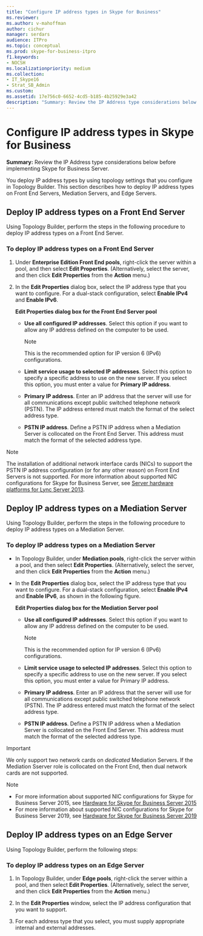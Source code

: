 ```yaml
---
title: "Configure IP address types in Skype for Business"
ms.reviewer: 
ms.author: v-mahoffman
author: cichur
manager: serdars
audience: ITPro
ms.topic: conceptual
ms.prod: skype-for-business-itpro
f1.keywords:
- NOCSH
ms.localizationpriority: medium
ms.collection:
- IT_Skype16
- Strat_SB_Admin
ms.custom:
ms.assetid: 17e756c0-6652-4cd5-b185-4b25929e3a42
description: "Summary: Review the IP Address type considerations below before implementing Skype for Business Server."
---
```


# Configure IP address types in Skype for Business

**Summary:** Review the IP Address type considerations below before implementing Skype for Business Server.

You deploy IP address types by using topology settings that you configure in Topology Builder. This section describes how to deploy IP address types on Front End Servers, Mediation Servers, and Edge Servers.

## Deploy IP address types on a Front End Server

Using Topology Builder, perform the steps in the following procedure to deploy IP address types on a Front End Server.

### To deploy IP address types on a Front End Server

1. Under **Enterprise Edition Front End pools**, right-click the server within a pool, and then select **Edit Properties**. (Alternatively, select the server, and then click **Edit Properties** from the **Action** menu.)

2. In the **Edit Properties** dialog box, select the IP address type that you want to configure. For a dual-stack configuration, select **Enable IPv4** and **Enable IPv6**.

   **Edit Properties dialog box for the Front End Server pool**

   - **Use all configured IP addresses**. Select this option if you want to allow any IP address defined on the computer to be used.

     > [!NOTE]
     > This is the recommended option for IP version 6 (IPv6) configurations.

   - **Limit service usage to selected IP addresses**. Select this option to specify a specific address to use on the new server. If you select this option, you must enter a value for **Primary IP address**.

   - **Primary IP address**. Enter an IP address that the server will use for all communications except public switched telephone network (PSTN). The IP address entered must match the format of the select address type.

   - **PSTN IP address**. Define a PSTN IP address when a Mediation Server is collocated on the Front End Server. This address must match the format of the selected address type.

> [!NOTE]
> The installation of additional network interface cards (NICs) to support the PSTN IP address configuration (or for any other reason) on Front End Servers is not supported. For more information about supported NIC configurations for Skype for Business Server, see [Server hardware platforms for Lync Server 2013](/previous-versions/office/lync-server-2013/lync-server-2013-server-hardware-platforms).

## Deploy IP address types on a Mediation Server

Using Topology Builder, perform the steps in the following procedure to deploy IP address types on a Mediation Server.

### To deploy IP address types on a Mediation Server

- In Topology Builder, under **Mediation pools**, right-click the server within a pool, and then select **Edit Properties**. (Alternatively, select the server, and then click **Edit Properties** from the **Action** menu.)

- In the **Edit Properties** dialog box, select the IP address type that you want to configure. For a dual-stack configuration, select **Enable IPv4** and **Enable IPv6**, as shown in the following figure.

   **Edit Properties dialog box for the Mediation Server pool**

  - **Use all configured IP addresses**. Select this option if you want to allow any IP address defined on the computer to be used.

    > [!NOTE]
    > This is the recommended option for IP version 6 (IPv6) configurations.

  - **Limit service usage to selected IP addresses**. Select this option to specify a specific address to use on the new server. If you select this option, you must enter a value for Primary IP address.

  - **Primary IP address**. Enter an IP address that the server will use for all communications except public switched telephone network (PSTN). The IP address entered must match the format of the select address type.

  - **PSTN IP address**. Define a PSTN IP address when a Mediation Server is collocated on the Front End Server. This address must match the format of the selected address type.
> [!IMPORTANT]
> We only support two network cards on *dedicated* Mediation Servers. If the Mediation Sserver role is collocated on the Front End, then dual network cards are not supported. 

> [!NOTE]
> - For more information about supported NIC configurations for Skype for Business Server 2015, see [Hardware for Skype for Business Server 2015](../requirements-for-your-environment/server-requirements.md#hardware-for-skype-for-business-server-2015)
> - For more information about supported NIC configurations for Skype for Business Server 2019, see [Hardware for Skype for Business Server 2019](../../../SfBServer2019/plan/system-requirements.md#hardware-for-skype-for-business-server-2019)



## Deploy IP address types on an Edge Server

Using Topology Builder, perform the following steps:

### To deploy IP address types on an Edge Server

1. In Topology Builder, under **Edge pools**, right-click the server within a pool, and then select **Edit Properties**. (Alternatively, select the server, and then click **Edit Properties** from the **Action** menu.)

2. In the **Edit Properties** window, select the IP address configuration that you want to support.

3. For each address type that you select, you must supply appropriate internal and external addresses.